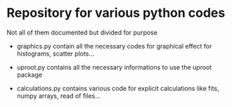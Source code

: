 # Repository for various python codes
Not all of them documented but divided for purpose 

- graphics.py contain all the necessary codes for graphical effect for histograms, scatter plots...

- uproot.py contains all the necessary informations to use the uproot package

- calculations.py contains various code for explicit calculations like fits, numpy arrays, read of files...
